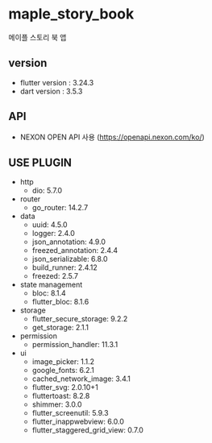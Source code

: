 # maple_story_book

메이플 스토리 북 앱

## version
- flutter version : 3.24.3 
- dart version    : 3.5.3

## API
- NEXON OPEN API 사용 (https://openapi.nexon.com/ko/)

## USE PLUGIN 
- http
  - dio: 5.7.0
- router
  - go_router: 14.2.7
- data
  - uuid: 4.5.0
  - logger: 2.4.0
  - json_annotation: 4.9.0
  - freezed_annotation: 2.4.4
  - json_serializable: 6.8.0
  - build_runner: 2.4.12
  - freezed: 2.5.7
- state management
  - bloc: 8.1.4
  - flutter_bloc: 8.1.6
- storage
  - flutter_secure_storage: 9.2.2
  - get_storage: 2.1.1
- permission
  - permission_handler: 11.3.1
- ui
  - image_picker: 1.1.2
  - google_fonts: 6.2.1
  - cached_network_image: 3.4.1
  - flutter_svg: 2.0.10+1
  - fluttertoast: 8.2.8
  - shimmer: 3.0.0
  - flutter_screenutil: 5.9.3
  - flutter_inappwebview: 6.0.0
  - flutter_staggered_grid_view: 0.7.0